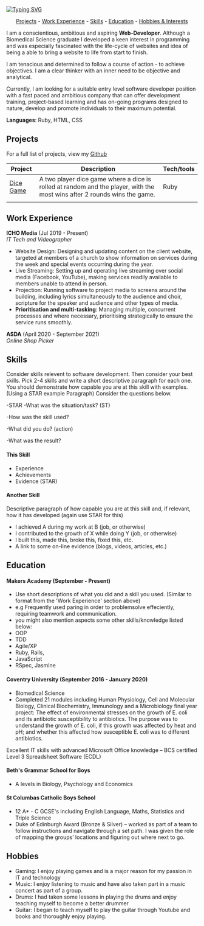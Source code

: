[![Typing SVG](https://readme-typing-svg.demolab.com?font=Fira+Code&size=50&pause=1000&color=F70000&center=true&vCenter=true&width=800&height=100&lines=Hello%2C+I'm+Imisi+Aina!;Welcome+to+my+GitHub!+)](https://git.io/typing-svg)

<div align="center">

[Projects](#projects) - [Work Experience](#work-experience) - [Skills](#skills) - [Education](#education) - [Hobbies & Interests](#hobbies) 

</div>

I am a conscientious, ambitious and aspiring **Web-Developer**. Although a Biomedical Science graduate I developed a keen interest in programming and was especially fascinated with the life-cycle of websites and idea of being a able to bring a website to life from start to finish. 

I am tenacious and determined to follow a course of action - to achieve objectives. I am a clear thinker with an inner need to be objective and analytical.

Currently, I am looking for a suitable entry level software developer position with a fast paced and ambitious company that can offer development training, project-based learning and has on-going programs designed to nature, develop and promote individuals to their maximum potential.

**Languages**: Ruby, HTML, CSS


## Projects

For a full list of projects, view my [Github](https://github.com/imisiaina?tab=repositories)

| Project                      | Description                                                                                                             | Tech/tools        |
| ---------------------------- | --------------------------------------------------------------------------------------------------------------------    | ----------------- |
| [Dice Game](https://github.com/imisiaina/Dice-Game-1.0)| A two player dice game where a dice is rolled at random and the player, with the most wins after 2 rounds wins the game.| Ruby
|                              |                                                                                                                         |                   |                 

## Work Experience

**ICHO Media** (Jul 2019 - Present)  
_IT Tech and Videographer_

- Website Design: Designing and updating content on the client website, targeted at members of a church to show information on services during the week and special events occurring during the year.
- Live Streaming: Setting up and operating live streaming over social media (Facebook, YouTube), making services readily available to members unable to attend in person. 
- Projection: Running software to project media to screens around the building, including lyrics simultaneously to the audience and choir, scripture for the speaker and audience and other types of media.
- **Prioritisation and multi-tasking**: Managing multiple, concurrent processes and where necessary, prioritising strategically to ensure the service runs smoothly.


**ASDA** (April 2020 - September 2021)  
_Online Shop Picker_


## Skills

Consider skills relevent to software development. Then consider your best skills. Pick 2-4 skills and write a short descriptive paragraph for each one. You should demonstrate how capable you are at this skill with examples.
(Using a STAR example Paragraph) Consider the questions below.

-STAR
-What was the situation/task? (ST)

-How was the skill used?

-What did you do? (action)

-What was the result?


#### This Skill

- Experience
- Achievements
- Evidence (STAR)

#### Another Skill

Descriptive paragraph of how capable you are at this skill and, if relevant, how it has developed (again use STAR for this)

- I achieved A during my work at B (job, or otherwise)
- I contributed to the growth of X while doing Y (job, or otherwise)
- I built this, made this, broke this, fixed this, etc.
- A link to some on-line evidence (blogs, videos, articles, etc.)

## Education

#### Makers Academy (September - Present)
- Use short descriptions of what you did and a skill you used. (Similar to format from the 'Work Experience' section above)
- e.g Frequently used paring in order to problemsolve effeciently, requiring teamwork and communication.
- you might also mention aspects some other skills/knowledge listed below: 
- OOP
- TDD
- Agile/XP
- Ruby, Rails, 
- JavaScript
- RSpec, Jasmine

#### Coventry University (September 2016 - January 2020)

- Biomedical Science
- Completed 21 modules including Human Physiology, Cell and Molecular Biology, Clinical Biochemistry, Immunology and a Microbiology final year project: The effect of environmental stresses on the growth of E. coli and its antibiotic susceptibility to antibiotics. The purpose was to understand the growth of E. coli, if this growth was affected by heat and pH; and whether this affected how susceptible E. coli was to different antibiotics. 

Excellent IT skills with advanced Microsoft Office knowledge – BCS certified Level 3 Spreadsheet Software (ECDL)

#### Beth's Grammar School for Boys

- A levels in Biology, Psychology and Economics

#### St Columbas Catholic Boys School

- 12 A* - C GCSE's including English Language, Maths, Statistics and Triple Science
- Duke of Edinburgh Award (Bronze & Silver) – worked as part of a team to follow instructions and navigate through a set path. I was given the role of mapping the groups’ locations and figuring out where next to go.

## Hobbies

- Gaming: I enjoy playing games and is a major reason for my passion in IT and technology
- Music: I enjoy listening to music and have also taken part in a music concert as part of a group. 
- Drums: I had taken some lessons in playing the drums and enjoy teaching myself to become a better drummer
- Guitar: I began to teach myself to play the guitar through Youtube and books and thoroughly enjoy playing. 


